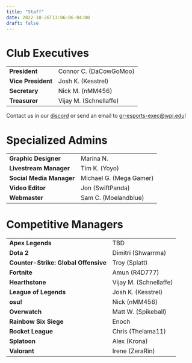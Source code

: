 ```yaml
---
title: "Staff"
date: 2022-10-26T13:06:06-04:00
draft: false
---
```


# Club Executives
|||
| --- | ----------- |
| **President** | Connor C. (DaCowGoMoo) |
| **Vice President** | Josh K. (Kesstrel) |
| **Secretary** | Nick M. (nMM456) |
| **Treasurer** | Vijay M. (Schnellaffe) |

Contact us in our [discord](https://discord.gg/WJ8gEcd) or send an email to [gr-esports-exec@wpi.edu](mailto:gr-esports-exec@wpi.edu)!

# Specialized Admins
|||
| --- | ----------- |
| **Graphic Designer** | Marina N. |
| **Livestream Manager** | Tim K. (Yoyo) |
| **Social Media Manager** | Michael G. (Mega Gamer) |
| **Video Editor** | Jon (SwiftPanda) |
| **Webmaster** | Sam C. (Moelandblue) |

# Competitive Managers
|||
| --- | ----------- |
| **Apex Legends** | TBD |
| **Dota 2** | Dimitri (Shwarrma)|
| **Counter-Strike: Global Offensive**| Troy (Splatt)|
| **Fortnite** |  Amun (R4D777) |
| **Hearthstone** | Vijay M. (Schnellaffe) |
| **League of Legends** | Josh K. (Kesstrel) |
| **osu!** | Nick (nMM456) |
| **Overwatch** | Matt W. (Spikeball) |
| **Rainbow Six Siege** | Enoch |
| **Rocket League** | Chris (Thelama11) |
| **Splatoon** | Alex (Krona) |
| **Valorant** | Irene (ZeraRin) |
